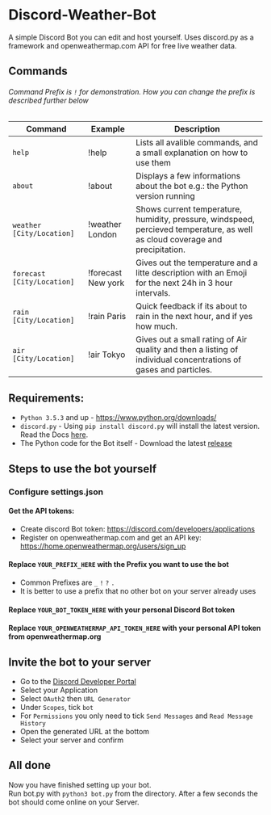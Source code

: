 # Discord-Weather-Bot

A simple Discord Bot you can edit and host yourself.
Uses discord.py as a framework and openweathermap.com API for free live weather data.


## Commands
###### Command Prefix is `!` for demonstration. How you can change the prefix is described further below
|Command|Example|Description|
|-------|-------|-----------|
|`help`| !help | Lists all avalible commands, and a small explanation on how to use them|
|`about`| !about |Displays a few informations about the bot e.g.: the Python version running|
|`weather [City/Location]`| !weather London |Shows current temperature, humidity, pressure, windspeed, percieved temperature, as well as cloud coverage and precipitation.|
|`forecast [City/Location]`| !forecast New york | Gives out the temperature and a litte description with an Emoji for the next 24h in 3 hour intervals. |
|`rain [City/Location]`| !rain Paris | Quick feedback if its about to rain in the next hour, and if yes how much. |
|`air [City/Location]`| !air Tokyo | Gives out a small rating of Air quality and then a listing of individual concentrations of gases and particles. |

## Requirements:
- `Python 3.5.3` and up - https://www.python.org/downloads/
- `discord.py` - Using `pip install discord.py` will install the latest version. Read the Docs [here](https://discordpy.readthedocs.io/en/latest/).
- The Python code for the Bot itself - Download the latest [release](https://github.com/Nighthater/Discord-Weather-Bot/releases)


## Steps to use the bot yourself

### Configure settings.json

#### Get the API tokens:
- Create discord Bot token: https://discord.com/developers/applications
- Register on openweathermap.com and get an API key: https://home.openweathermap.org/users/sign_up

#### Replace `YOUR_PREFIX_HERE` with the Prefix you want to use the bot
- Common Prefixes are `_` `!` `?` `.`
- It is better to use a prefix that no other bot on your server already uses
#### Replace `YOUR_BOT_TOKEN_HERE` with your personal Discord Bot token
#### Replace `YOUR_OPENWEATHERMAP_API_TOKEN_HERE` with your personal API token from openweathermap.org

## Invite the bot to your server
- Go to the [Discord Developer Portal](https://discord.com/developers/applications)
- Select your Application
- Select `OAuth2` then `URL Generator`
- Under `Scopes`, tick `bot`
- For `Permissions` you only need to tick `Send Messages` and `Read Message History`
- Open the generated URL at the bottom
- Select your server and confirm

## All done

Now you have finished setting up your bot.\
Run bot.py with `python3 bot.py` from the directory.
After a few seconds the bot should come online on your Server.
